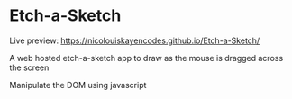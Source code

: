 # Etch-a-Sketch
Live preview: https://nicolouiskayencodes.github.io/Etch-a-Sketch/

A web hosted etch-a-sketch app to draw as the mouse is dragged across the screen

Manipulate the DOM using javascript
